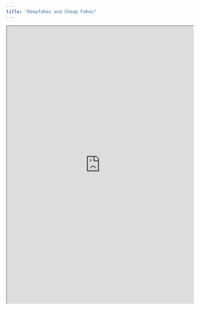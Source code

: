 ```yaml
---
title: "Deepfakes and Cheap Fakes"
---
```



<iframe height="750" width="100%" src="https://ewelton.github.io/ktest/wiki.html#Deepfakes%20and%20Cheap%20Fakes"></iframe>

